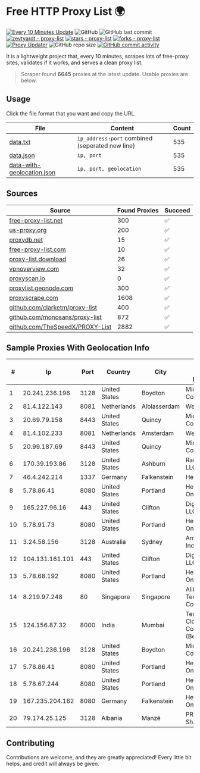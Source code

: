 
# Free HTTP Proxy List 🌍

[![Every 10 Minutes Update](https://github.com/mertguvencli/http-proxy-list/actions/workflows/main.yml/badge.svg?branch=main)](https://github.com/mertguvencli/http-proxy-list/actions/workflows/main.yml)
![GitHub](https://img.shields.io/github/license/mertguvencli/http-proxy-list)
![GitHub last commit](https://img.shields.io/github/last-commit/mertguvencli/http-proxy-list)
[![zevtyardt - proxy-list](https://img.shields.io/static/v1?label=zevtyardt&message=proxy-list&color=blue&logo=github)](https://github.com/zevtyardt/proxy-list "Go to GitHub repo")
[![stars - proxy-list](https://img.shields.io/github/stars/zevtyardt/proxy-list?style=social)](https://github.com/zevtyardt/proxy-list)
[![forks - proxy-list](https://img.shields.io/github/forks/zevtyardt/proxy-list?style=social)](https://github.com/zevtyardt/proxy-list)
[![Proxy Updater](https://github.com/zevtyardt/proxy-list/workflows/Proxy%20Updater/badge.svg)](https://github.com/zevtyardt/proxy-list/actions?query=workflow:"Proxy+Updater")
![GitHub repo size](https://img.shields.io/github/repo-size/zevtyardt/proxy-list)
[![GitHub commit activity](https://img.shields.io/github/commit-activity/m/zevtyardt/proxy-list?logo=commits)](https://github.com/zevtyardt/proxy-list/commits/main)

It is a lightweight project that, every 10 minutes, scrapes lots of free-proxy sites, validates if it works, and serves a clean proxy list.

> Scraper found **6645** proxies at the latest update. Usable proxies are below.

## Usage

Click the file format that you want and copy the URL.

|File|Content|Count|
|----|-------|-----|
|[data.txt](https://raw.githubusercontent.com/mertguvencli/http-proxy-list/main/proxy-list/data.txt)|`ip_address:port` combined (seperated new line)|535|
|[data.json](https://raw.githubusercontent.com/mertguvencli/http-proxy-list/main/proxy-list/data.json)|`ip, port`|535|
|[data-with-geolocation.json](https://raw.githubusercontent.com/mertguvencli/http-proxy-list/main/proxy-list/data-with-geolocation.json)|`ip, port, geolocation`|535|

## Sources

|Source|Found Proxies|Succeed|
|------|-------------|-------|
|[free-proxy-list.net](https://free-proxy-list.net)|300|✅|
|[us-proxy.org](https://www.us-proxy.org)|200|✅|
|[proxydb.net](http://proxydb.net)|15|✅|
|[free-proxy-list.com](https://free-proxy-list.com/?page=&port=&type%5B%5D=http&type%5B%5D=https&up_time=0&search=Search)|10|✅|
|[proxy-list.download](https://www.proxy-list.download/HTTP)|26|✅|
|[vpnoverview.com](https://vpnoverview.com/privacy/anonymous-browsing/free-proxy-servers)|32|✅|
|[proxyscan.io](https://www.proxyscan.io)|0|✅|
|[proxylist.geonode.com](https://proxylist.geonode.com/api/proxy-list?limit=300&page=1&sort_by=lastChecked&sort_type=desc&protocols=http,https)|300|✅|
|[proxyscrape.com](https://api.proxyscrape.com/v2/?request=displayproxies&protocol=http&timeout=10000&country=all&ssl=all&anonymity=all)|1608|✅|
|[github.com/clarketm/proxy-list](https://raw.githubusercontent.com/clarketm/proxy-list/master/proxy-list-raw.txt)|400|✅|
|[github.com/monosans/proxy-list](https://raw.githubusercontent.com/monosans/proxy-list/main/proxies/http.txt)|872|✅|
|[github.com/TheSpeedX/PROXY-List](https://raw.githubusercontent.com/TheSpeedX/PROXY-List/master/http.txt)|2882|✅|


## Sample Proxies With Geolocation Info

|#|Ip|Port|Country|City|Internet Service Provider|
|-|--|----|-------|----|-------------------------|
|1|20.241.236.196|3128|United States|Boydton|Microsoft Corporation|
|2|81.4.122.143|8081|Netherlands|Alblasserdam|WeservIT|
|3|20.69.79.158|8443|United States|Quincy|Microsoft Corporation|
|4|81.4.102.233|8081|Netherlands|Amsterdam|WeservIT|
|5|20.99.187.69|8443|United States|Quincy|Microsoft Corporation|
|6|170.39.193.86|3128|United States|Ashburn|Rackdog, LLC|
|7|46.4.242.214|1337|Germany|Falkenstein|Hetzner|
|8|5.78.86.41|8080|United States|Portland|Hetzner Online GmbH|
|9|165.227.96.16|443|United States|Clifton|DigitalOcean, LLC|
|10|5.78.91.73|8080|United States|Portland|Hetzner Online GmbH|
|11|3.24.58.156|3128|Australia|Sydney|Amazon.com, Inc.|
|12|104.131.161.101|443|United States|Clifton|DigitalOcean, LLC|
|13|5.78.68.192|8080|United States|Portland|Hetzner Online GmbH|
|14|8.219.97.248|80|Singapore|Singapore|Alibaba (US) Technology Co., Ltd.|
|15|124.156.87.32|8000|India|Mumbai|Tencent Cloud Computing (Beijing) Co|
|16|20.241.236.196|3128|United States|Boydton|Microsoft Corporation|
|17|5.78.86.41|8080|United States|Portland|Hetzner Online GmbH|
|18|5.78.67.244|8080|United States|Portland|Hetzner Online GmbH|
|19|167.235.204.162|8080|Germany|Falkenstein|Hetzner Online GmbH|
|20|79.174.25.125|3128|Albania|Manzë|PRIAM NET Sh.p.k.|



## Contributing

Contributions are welcome, and they are greatly appreciated! Every
little bit helps, and credit will always be given.

